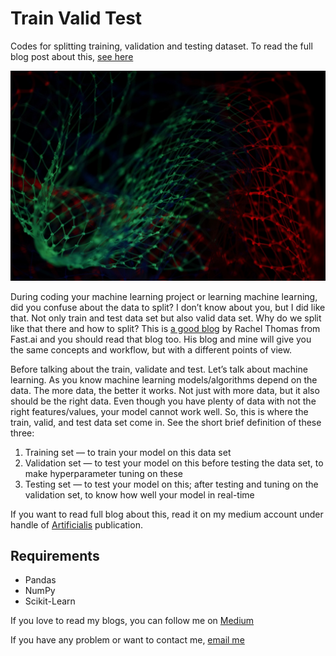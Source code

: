 # Train Valid Test

Codes for splitting training, validation and testing dataset. To read the full blog post about
this, [see here](https://iukt.medium.com/why-how-we-split-train-valid-and-test-fb4d6746ede)

![Photo by Pietro Jeng on Unsplash](images/cover-img.jpg)

During coding your machine learning project or learning machine learning, did you confuse about the data to split? I
don’t know about you, but I did like that. Not only train and test data set but also valid data set. Why do we split like that
there and how to split? This is [a good blog](https://www.fast.ai/posts/2017-11-13-validation-sets.html) by Rachel Thomas from Fast.ai and you should read that blog too. His blog
and mine will give you the same concepts and workflow, but with a different points of view.

Before talking about the train, validate and test. Let’s talk about machine learning. As you know machine learning
models/algorithms depend on the data. The more data, the better it works. Not just with more data, but it also should be
the right data. Even though you have plenty of data with not the right features/values, your model cannot work well. So,
this is where the train, valid, and test data set come in. See the short brief definition of these three:

1. Training set — to train your model on this data set 
2. Validation set — to test your model on this before testing the data set, to make hyperparameter tuning on these
3. Testing set — to test your model on this; after testing and tuning on the validation set, to know how well your model in real-time

If you want to read full blog about this, read it on my medium account under handle
of [Artificialis](https://medium.com/artificialis) publication.

## Requirements

* Pandas
* NumPy
* Scikit-Learn

If you love to read my blogs, you can follow me on [Medium](https://iukt.medium.com/)

If you have any problem or want to contact me, [email me](mailto:iukt@tuta.io)
